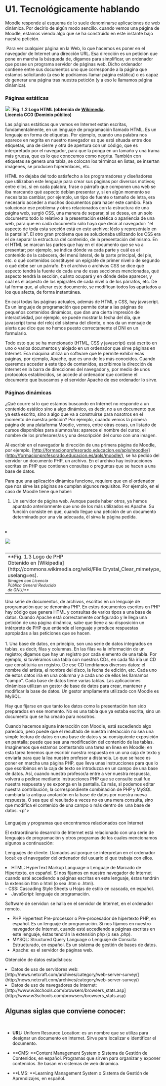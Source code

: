 
# U1. Tecnológicamente hablando

Moodle responde al esquema de lo suele denominarse aplicaciones de web dinámica. Por decirlo de algún modo sencillo. cuando vemos una página de Moodle, estamos viendo algo que se ha construido en este instante bajo nuestra petición.

 Para ver cualquier página en la Web, lo que hacemos es poner en el navegador de Internet una dirección URL. Esa dirección es un petición que pone en marcha la búsqueda de, digamos para simplificar, un ordenador que posee un programa servidor de páginas web. Dicho ordenador contiene entre sus documentos uno que corresponde a la página que estamos solicitando (a eso le podríamos llamar página estática) o es capaz de generar una página tras nuestra petición (y a eso le llamamos página dinámica).

### Páginas estáticas

![](https://raw.githubusercontent.com/catedu/curso-moodle/master/img/HTML_logo.png)
|**Fig. 1.2 Logo HTML (obtenida de [Wikimedia](http://commons.wikimedia.org/wiki/File:HTML_logo.png?uselang=es).<br/>Licencia CC0 (Dominio público)**

Las páginas estáticas que vemos en Internet están escritas, fundamentalmente, en un lenguaje de programación llamado HTML. Es un lenguaje en forma de etiquetas. Por ejemplo, cuando una palabra nos aparece en negrita en nuestro navegador es que está situada entre dos etiquetas, una de cierre y otra de apertura con un código, que es interpretado por el navegador, para que la ponga en un tamaño y una trama más gruesa, que es lo que conocemos como negrita. También con etiquetas se genera una tabla, se colocan los términos en listas, se insertan imágenes, se producen hiperenlaces, etc.

HTML no dejaba del todo satisfecho a los programadores y diseñadores que utilizaban este lenguaje para crear sus páginas por diversos motivos; entre ellos, si en cada palabra, frase o párrafo que componen una web se iba marcando qué aspecto debían presentar y, si en algún momento se necesitaba cambiar, por ejemplo, un tipo de fuente o tamaño de letra, era necesario acceder a muchos documentos para hacer este cambio. Para solucionar ese problema y otros relacionados con la estructura de una página web, surgió CSS, una manera de separar, si se desea, en un solo documento todo lo relativo a la presentación estética o apariencia de una web, para que en cada documento sólo haya que decir al navegador: "el aspecto de toda esta sección está en este archivo; léelo y represéntalo en la pantalla". El otro gran problema que se solucionaba utilizando los CSS era el de separar la estructura del contenido, de la presentación del mismo. En el HTML se marcan las partes que hay en el documento que se va a presentar; por ejemplo, se indica dónde va cada parte y cuál es el contenido de la cabecera, del menú lateral, de la parte principal, del pie, etc. o qué contenidos constituyen un epígrafe de primer nivel o de segundo o qué debe ser un párrafo. En el archivo o archivos CSS se dice qué aspecto tendrá la fuente de cada una de esas secciones mencionadas, qué aspecto tendrá la sección, cuánto ocupará y en dónde debe aparecer, y cuál es el aspecto de los epígrafes de cada nivel o de los párrafos, etc. De tal forma que, al alterar este documento, se modifican todos los apartados a los que afecta, de forma instantánea.

En casi todas las páginas actuales, además de HTML y CSS, hay javascript. Es un lenguaje de programación que permite dotar a las páginas de pequeños contenidos dinámicos, que dan una cierta impresión de interactividad, por ejemplo, se puede mostrar la fecha del día, que javascript toma del reloj del sistema del cliente, o nos da un mensaje de alerta que dice que no hemos puesto correctamente el DNI en un formulario.

Todo esto que se ha mencionado (HTML, CSS y javascript) está escrito en uno o varios documentos y alojado en un ordenador que sirve páginas en Internet. Esa máquina utiliza un software que le permite exhibir esas páginas, por ejemplo, Apache, que es uno de los más conocidos. Cuando queremos acceder a este tipo de contenidos, escribimos la dirección de Internet en la barra de direcciones del navegador y, por medio de unos protocolos establecidos, se accede al ordenador que contiene el documento que buscamos y el servidor Apache de ese ordenador lo sirve.

### Páginas dinámicas

¿Qué ocurre si lo que estamos buscando en Internet no responde a un contenido estático sino a algo dinámico, es decir, no a un documento que ya está escrito, sino a algo que va a construirse para nosotros en el momento de nuestra petición? Por ejemplo, cuando vemos la primera página de una plataforma Moodle, vemos, entre otras cosas, un listado de cursos disponibles para alumnos/as: aparece el nombre del curso, el nombre de los profesores/as y una descripción del curso con una imagen.

Al escribir en el navegador la dirección de una primera página de Moodle, por ejemplo, [http://formacionprofesorado.educacion.es/apls/moodle/](http://formacionprofesorado.educacion.es/apls/moodle/), se ha pedido del servidor un documento PHP, un archivo. En el archivo hay instrucciones escritas en PHP que contienen consultas o preguntas que se hacen a una base de datos.

Para que una aplicación dinámica funcione, requiere que en el ordenador que nos sirve las páginas se cumplan algunos requisitos. Por ejemplo, en el caso de Moodle tiene que haber:

1. Un servidor de página web. Aunque puede haber otros, ya hemos apuntado anteriormente que uno de los más utilizados es Apache. Su función consiste en que, cuando llegue una petición de un documento determinado por una vía adecuada, él sirva la página pedida.<br/><br/>
<li>
<table align="right" border="0">
<tbody>
<tr>

![](https://raw.githubusercontent.com/catedu/curso-moodle/master/img/Crystal_Clear_mimetype_source_php.png)
</tr>
<tr>
<td>
**Fig. 1.3 Logo de PHP<br/>Obtenido en [Wikipedia](http://commons.wikimedia.org/wiki/File:Crystal_Clear_mimetype_source_php.png?uselang=es).<br/><em style="font-size: 0.8em; text-align: justify;">(Imagen con Licencia <br/>Pública General Reducida <br/>de GNU)**</em>
</td>
</tr>
</tbody>
</table>
Una serie de documentos, de archivos, escritos en un lenguaje de programación que se denomina PHP. En estos documentos escritos en PHP hay código que genera HTML y consultas de varios tipos a una base de datos. Cuando Apache está correctamente configurado y le llega una petición de una página dinámica, sabe que tiene a su disposición un intérprete de PHP que entiende el lenguaje y produce respuestas apropiadas a las peticiones que se hacen.<br/><br/></li>
1. Una base de datos, en principio, son una serie de datos integrados en tablas, es decir, filas y columnas. En las filas va la información de un registro; digamos que hay un registro por cada elemento de una tabla. Por ejemplo, si tuviéramos una tabla con nuestros CDs, en cada fila iría un CD que constituiría un registro. De ese CD tendríamos diversos datos: el nombre del artista, el nombre del disco, la fecha de edición, etc. Cada uno de estos datos iría en una columna y a cada uno de ellos les llamamos "campo". Cada base de datos tiene varias tablas. Las aplicaciones dinámicas utilizan un gestor de base de datos para crear, mantener y modificar la base de datos. Un gestor ampliamente utilizado con Moodle es MySQL.

Hay que fijarse en que tanto los datos como la presentación han sido preparados en ese momento. No es una tabla que ya estaba escrita, sino un documento que se ha creado para nosotros.

Cuando hacemos alguna interacción con Moodle, está sucediendo algo parecido, pero puede que el resultado de nuestra interacción no sea una simple lectura de datos en una base de datos y su consiguiente exposición en pantalla; puede que sea una modificación del contenido de las tablas. Imaginemos que estamos contestando una tarea en línea en Moodle; en esta tarea tenemos que escribir nuestra respuesta en un una caja de texto y enviarla para que la lea nuestro profesor a distancia. Lo que se hace es poner en marcha una página PHP, que lleva unas instrucciones para que lo que escribimos en la caja de texto se introduzca en un campo de una base de datos. Así, cuando nuestro profesor/a entre a ver nuestra respuesta, volverá a pedirse mediante instrucciones PHP que se consulte cuál fue nuestra respuesta y se exponga en la pantalla. Es más, si podemos editar nuestra contribución, la correspondiente combinación de PHP y MySQL cambiaría la antigua anotación en la base de datos por nuestra nueva respuesta. O sea que el resultado a veces no es una mera consulta, sino que modifica el contenido de una campo o más dentro de  una base de datos. &lt;p"&gt;

### 
Lenguajes y programas que encontramos relacionados con Internet



El extraordinario desarrollo de Internet está relacionado con una serie de lenguajes de programación y otros programas de los cuales mencionamos algunos a continuación:



Lenguajes de cliente. Llamados así porque se interpretan en el ordenador local: es el navegador del ordenador del usuario el que trabaja con ellos. 


<li>
	HTML:  HyperText Markup Language o Lenguaje de Marcado de Hipertexto, en español. Si nos fijamos en nuestro navegador de Internet cuando esté accediendo
	a páginas escritas en este lenguaje, éstas tendrán la extensión htm o html (o
	sea .htm o .html). </li>
- CSS: Cascading Style Sheets u Hojas de estilo en cascada, en español.
<li>JavaScript: lenguaje de programación.
	</li>


Software de servidor: se halla en el servidor de Internet, en el ordenador remoto.


- PHP Hypertext Pre-processor o Pre-procesador de hipertexto PHP, en español. Es un lenguaje de programación. Si nos fijamos en nuestro navegador de Internet, cuando esté accediendo a páginas escritas en este lenguaje, éstas tendrán la extensión php (o sea .php). 
- MYSQL:  Structured Query Language o Lenguaje de Consulta Estructurado, en español. Es un sistema de gestión de bases de datos. 
- Apache: es el servidor de páginas web.


Obtención de datos estadísticos:


<li>
	Datos de uso de servidores web:<br/>
[http://news.netcraft.com/archives/category/web-server-survey/](http://news.netcraft.com/archives/category/web-server-survey/)
</li>
<li>
	Datos de uso de navegadores de Internet:
	<br/>
[http://www.w3schools.com/browsers/browsers_stats.asp](http://www.w3schools.com/browsers/browsers_stats.asp)
</li>

## Algunas siglas que conviene conocer:


 


- **URL:** Uniform Resource Location: es un nombre que se utiliza para designar un documento en Internet. Sirve para localizar e identificar el documento.  

- **CMS: **Content Management System o Sistema de Gestión de Contenidos, en español. Programas que sirven para organizar y exponer contenidos. Se basan en sistemas de web dinámica.

- **LMS: **Learning Management System o Sistema de Gestión de Aprendizajes, en español.

